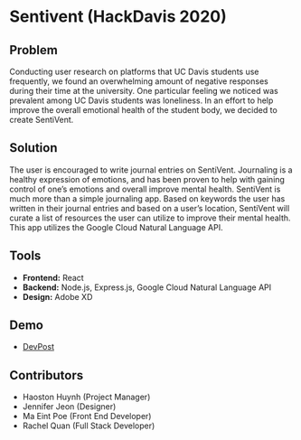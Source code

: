 # Sentivent (HackDavis 2020)

## Problem
Conducting user research on platforms that UC Davis students use frequently, we found an overwhelming amount of negative responses during their time at the university. One particular feeling we noticed was prevalent among UC Davis students was loneliness. In an effort to help improve the overall emotional health of the student body, we decided to create SentiVent.

## Solution
The user is encouraged to write journal entries on SentiVent. Journaling is a healthy expression of emotions, and has been proven to help with gaining control of one’s emotions and overall improve mental health. SentiVent is much more than a simple journaling app. Based on keywords the user has written in their journal entries and based on a user’s location, SentiVent will curate a list of resources the user can utilize to improve their mental health. This app utilizes the Google Cloud Natural Language API.

## Tools
  
 * **Frontend:** React
  * **Backend:** Node.js, Express.js, Google Cloud Natural Language API
 * **Design:** Adobe XD

## Demo

* [DevPost](https://devpost.com/software/sentivent-084ypx)

## Contributors

* Haoston Huynh (Project Manager)
* Jennifer Jeon (Designer)
* Ma Eint Poe (Front End Developer)
* Rachel Quan (Full Stack Developer)
